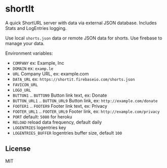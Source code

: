 # shortIt
A quick ShortURL server with data via external JSON database. Includes Stats and LogEntries logging.

Use local `shorts.json` data or remote JSON data for shorts. Use firebase to manage your data.

Environment variables:
- `COMPANY` ex: Example, Inc
- `DOMAIN` ex: `examp.le`
- `URL`    Company URL, ex: example.com
- `DATA_URL` ex: `https://shortit.firebaseio.com/shorts.json`
- `FAVICON_URL`
- `LOGO_URL`
- `BUTTON1` .. `BUTTON9` Button link text, ex: Donate
- `BUTTON_URL1` .. `BUTTON_URL9` Button link, ex: `http://example.com/donate`
- `FOOTER1` .. `FOOTER9` Footer link text, ex: Privacy
- `FOOTER_URL1` .. `FOOTER_URL9` Footer link, ex: `http://example.com/privacy`
- `PORT` default: `5000` for heroku
- `RELOAD` reload data frequency, default daily
- `LOGENTRIES` logentries key
- `LOGENTRIES_BUFFER` logentries buffer size, default `100`

## License
MIT
